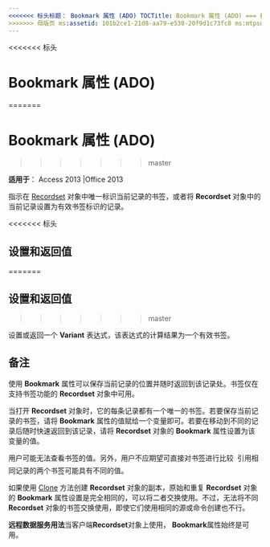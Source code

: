 ```yaml
---
<<<<<<< 标头标题： Bookmark 属性 (ADO) TOCTitle: Bookmark 属性 (ADO) === 标题： Bookmark 属性 (ADO) TOCTitle: Bookmark 属性 (ADO)
>>>>>>> 母版页 ms:assetid: 101b2ce1-21d8-aa79-e530-20f9d1c73fc8 ms:mtpsurl: https://msdn.microsoft.com/library/JJ248870(v=office.15) ms:contentKeyID: 48543287 ms.date: 09/18/2015 mtps_version: office.15.aspx
---
```


<<<<<<< 标头
# <a name="bookmark-property-ado"></a>Bookmark 属性 (ADO)
=======
# <a name="bookmark-property-ado"></a>Bookmark 属性 (ADO)
>>>>>>> master


**适用于**： Access 2013 |Office 2013

指示在 [Recordset](recordset-object-ado.md) 对象中唯一标识当前记录的书签，或者将 **Recordset** 对象中的当前记录设置为有效书签标识的记录。

<<<<<<< 标头
## <a name="settings-and-return-values"></a>设置和返回值
=======
## <a name="settings-and-return-values"></a>设置和返回值
>>>>>>> master

设置或返回一个 **Variant** 表达式，该表达式的计算结果为一个有效书签。

## <a name="remarks"></a>备注

使用 **Bookmark** 属性可以保存当前记录的位置并随时返回到该记录处。书签仅在支持书签功能的 **Recordset** 对象中可用。

当打开 **Recordset** 对象时，它的每条记录都有一个唯一的书签。若要保存当前记录的书签，请将 **Bookmark** 属性的值赋给一个变量即可。若要在移动到不同的记录后随时快速返回到该记录，请将 **Recordset** 对象的 **Bookmark** 属性设置为该变量的值。

用户可能无法查看书签的值。另外，用户不应期望可直接对书签进行比较  引用相同记录的两个书签可能具有不同的值。

如果使用 [Clone](clone-method-ado.md) 方法创建 **Recordset** 对象的副本，原始和重复 **Recordset** 对象的 **Bookmark** 属性设置是完全相同的，可以将二者交换使用。不过，无法将不同 **Recordset** 对象的书签交换使用，即使它们使用相同的源或命令创建也不行。

**远程数据服务用法**当客户端**Recordset**对象上使用， **Bookmark**属性始终是可用。


